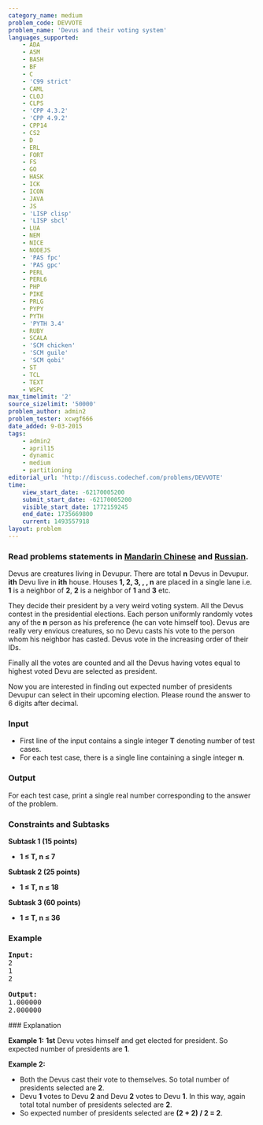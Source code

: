 ```yaml
---
category_name: medium
problem_code: DEVVOTE
problem_name: 'Devus and their voting system'
languages_supported:
    - ADA
    - ASM
    - BASH
    - BF
    - C
    - 'C99 strict'
    - CAML
    - CLOJ
    - CLPS
    - 'CPP 4.3.2'
    - 'CPP 4.9.2'
    - CPP14
    - CS2
    - D
    - ERL
    - FORT
    - FS
    - GO
    - HASK
    - ICK
    - ICON
    - JAVA
    - JS
    - 'LISP clisp'
    - 'LISP sbcl'
    - LUA
    - NEM
    - NICE
    - NODEJS
    - 'PAS fpc'
    - 'PAS gpc'
    - PERL
    - PERL6
    - PHP
    - PIKE
    - PRLG
    - PYPY
    - PYTH
    - 'PYTH 3.4'
    - RUBY
    - SCALA
    - 'SCM chicken'
    - 'SCM guile'
    - 'SCM qobi'
    - ST
    - TCL
    - TEXT
    - WSPC
max_timelimit: '2'
source_sizelimit: '50000'
problem_author: admin2
problem_tester: xcwgf666
date_added: 9-03-2015
tags:
    - admin2
    - april15
    - dynamic
    - medium
    - partitioning
editorial_url: 'http://discuss.codechef.com/problems/DEVVOTE'
time:
    view_start_date: -62170005200
    submit_start_date: -62170005200
    visible_start_date: 1772159245
    end_date: 1735669800
    current: 1493557918
layout: problem
---
```

###  Read problems statements in [Mandarin Chinese](http://www.codechef.com/download/translated/APRIL15/mandarin/DEVVOTE.pdf) and [Russian](http://www.codechef.com/download/translated/APRIL15/russian/DEVVOTE.pdf).

Devus are creatures living in Devupur. There are total **n** Devus in Devupur. **ith** Devu live in **ith** house. Houses **1, 2, 3, , , n** are placed in a single lane i.e. **1** is a neighbor of **2**, **2** is a neighbor of **1** and **3** etc.

They decide their president by a very weird voting system. All the Devus contest in the presidential elections. Each person uniformly randomly votes any of the **n** person as his preference (he can vote himself too). Devus are really very envious creatures, so no Devu casts his vote to the person whom his neighbor has casted. Devus vote in the increasing order of their IDs.

Finally all the votes are counted and all the Devus having votes equal to highest voted Devu are selected as president.

Now you are interested in finding out expected number of presidents Devupur can select in their upcoming election. Please round the answer to 6 digits after decimal.

### Input

- First line of the input contains a single integer **T** denoting number of test cases.
- For each test case, there is a single line containing a single integer **n**.

### Output

For each test case, print a single real number corresponding to the answer of the problem.

### Constraints and Subtasks

**Subtask 1 (15 points)**

- **1 ≤ T, n ≤ 7**

**Subtask 2 (25 points)**

- **1 ≤ T, n ≤ 18**

**Subtask 3 (60 points)**

- **1 ≤ T, n ≤ 36**

### Example

<pre><b>Input:</b>
2
1
2

<b>Output:</b>
1.000000
2.000000
</pre>### Explanation

**Example 1:**
 **1st** Devu votes himself and get elected for president. So expected number of presidents are **1**.

**Example 2:**

- Both the Devus cast their vote to themselves. So total number of presidents selected are **2**.
- Devu **1** votes to Devu **2** and Devu **2** votes to Devu **1**. In this way, again total total number of presidents selected are **2**.
- So expected number of presidents selected are **(2 + 2) / 2 = 2**.
